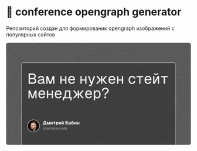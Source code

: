 # 🌌 conference opengraph generator

Репозиторий создан для формированик opengraph изображений с популярных сайтов

![пример](./preview.png)
